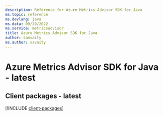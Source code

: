 ```yaml
---
description: Reference for Azure Metrics Advisor SDK for Java
ms.topic: reference
ms.devlang: java
ms.data: 09/29/2022
ms.service: metricsadvisor
title: Azure Metrics Advisor SDK for Java
author: samvaity
ms.author: savaity
---
```

# Azure Metrics Advisor SDK for Java - latest

## Client packages - latest
[!INCLUDE [client-packages](metrics-advisor-client-index.md)]